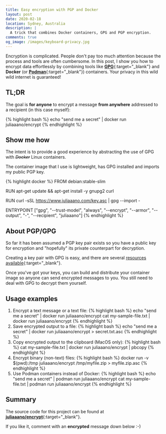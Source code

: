 ```yaml
---
title: Easy encryption with PGP and Docker
layout: post
date: 2020-02-18
location: Sydney, Australia
description: |
  A trick that combines Docker containers, GPG and PGP encryption.
comments: true
og_image: /images/keyboard-privacy.jpg
---
```


Encryption is complicated. People don't pay too much attention because the process and tools are often cumbersome. In this post, I show you how to encrypt data effortlessly by combining tools like [**GPG**](https://gnupg.org/){:target="_blank"} and **Docker** (or [**Podman**](https://podman.io/){:target="_blank"}) containers. Your privacy in this wild wild internet is guaranteed!

<!--more-->

## TL;DR

The goal is **for anyone** to encrypt a message **from anywhere** addressed to a recipient (in this case myself):

{% highlight bash %}
echo "send me a secret" | docker run juliaaano/encrypt
{% endhighlight %}

## Show me how

The intent is to provide a good experience by abstracting the use of GPG with *~~Docker~~* Linux containers.

The container image that I use is lightweight, has GPG installed and imports my public PGP key.

{% highlight docker %}
FROM debian:stable-slim

RUN apt-get update && apt-get install -y gnupg2 curl

RUN curl -sSL https://www.juliaaano.com/key.asc | gpg --import -

ENTRYPOINT ["gpg", "--trust-model", "always", "--encrypt", "--armor", "--output", "-", "--recipient", "juliaaano"]
{% endhighlight %}

## About PGP/GPG

So far it has been assumed a PGP key pair exists so you have a public key for encryption and "hopefully" its private counterpart for decryption.

Creating a key pair with GPG is easy, and there are several [resources available](https://help.github.com/en/github/authenticating-to-github/generating-a-new-gpg-key){:target="_blank"}.

Once you've got your keys, you can build and distribute your container image so anyone can send encrypted messages to you. You still need to deal with GPG to decrypt them yourself.

## Usage examples

<ol>
<li>
Encrypt a text message or a text file:
{% highlight bash %}
echo "send me a secret" | docker run juliaaano/encrypt
cat my-sample-file.txt | docker run juliaaano/encrypt
{% endhighlight %}
</li>
<li>
Save encrypted output to a file:
{% highlight bash %}
echo "send me a secret" | docker run juliaaano/encrypt > secret.txt.asc
{% endhighlight %}
</li>
<li>
Copy encrypted output to the clipboard (MacOS only):
{% highlight bash %}
cat my-sample-file.txt | docker run juliaaano/encrypt | pbcopy
{% endhighlight %}
</li>
<li>
Encrypt binary (non-text) files:
{% highlight bash %}
docker run -v $(pwd):/tmp juliaaano/encrypt /tmp/myfile.zip > myfile.zip.asc
{% endhighlight %}
</li>
<li>
Use Podman containers instead of Docker:
{% highlight bash %}
echo "send me a secret" | podman run juliaaano/encrypt
cat my-sample-file.txt | podman run juliaaano/encrypt
{% endhighlight %}
</li>
</ol>

## Summary

The source code for this project can be found at [**juliaaano/encrypt**](https://github.com/juliaaano/encrypt){:target="_blank"}.

If you like it, comment with an **encrypted** message down below :-)
